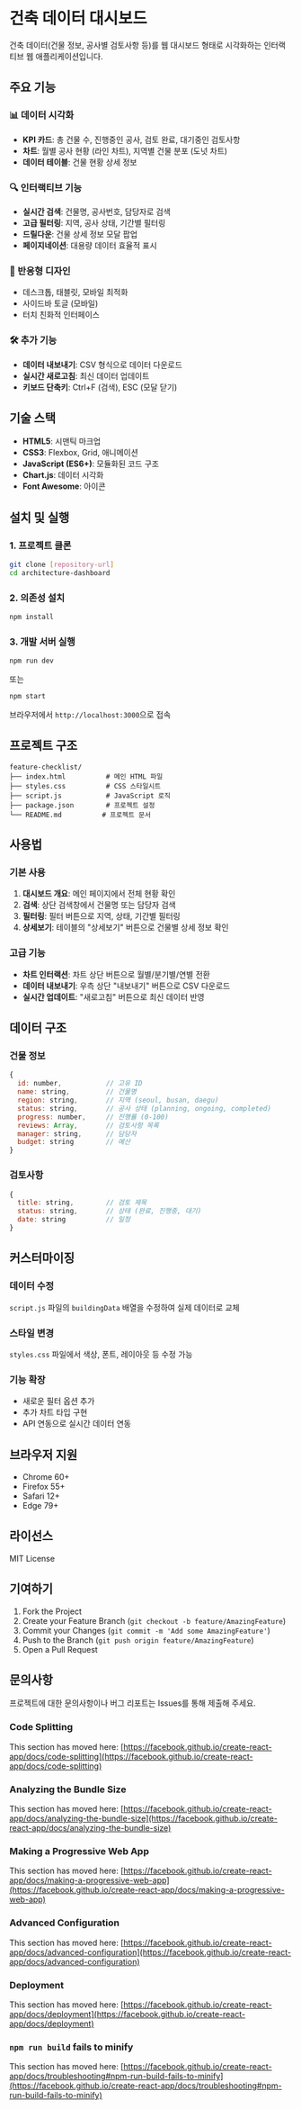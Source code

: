 # 건축 데이터 대시보드

건축 데이터(건물 정보, 공사별 검토사항 등)를 웹 대시보드 형태로 시각화하는 인터랙티브 웹 애플리케이션입니다.

## 주요 기능

### 📊 데이터 시각화
- **KPI 카드**: 총 건물 수, 진행중인 공사, 검토 완료, 대기중인 검토사항
- **차트**: 월별 공사 현황 (라인 차트), 지역별 건물 분포 (도넛 차트)
- **데이터 테이블**: 건물 현황 상세 정보

### 🔍 인터랙티브 기능
- **실시간 검색**: 건물명, 공사번호, 담당자로 검색
- **고급 필터링**: 지역, 공사 상태, 기간별 필터링
- **드릴다운**: 건물 상세 정보 모달 팝업
- **페이지네이션**: 대용량 데이터 효율적 표시

### 📱 반응형 디자인
- 데스크톱, 태블릿, 모바일 최적화
- 사이드바 토글 (모바일)
- 터치 친화적 인터페이스

### 🛠️ 추가 기능
- **데이터 내보내기**: CSV 형식으로 데이터 다운로드
- **실시간 새로고침**: 최신 데이터 업데이트
- **키보드 단축키**: Ctrl+F (검색), ESC (모달 닫기)

## 기술 스택

- **HTML5**: 시맨틱 마크업
- **CSS3**: Flexbox, Grid, 애니메이션
- **JavaScript (ES6+)**: 모듈화된 코드 구조
- **Chart.js**: 데이터 시각화
- **Font Awesome**: 아이콘

## 설치 및 실행

### 1. 프로젝트 클론
```bash
git clone [repository-url]
cd architecture-dashboard
```

### 2. 의존성 설치
```bash
npm install
```

### 3. 개발 서버 실행
```bash
npm run dev
```

또는

```bash
npm start
```

브라우저에서 `http://localhost:3000`으로 접속

## 프로젝트 구조

```
feature-checklist/
├── index.html          # 메인 HTML 파일
├── styles.css          # CSS 스타일시트
├── script.js           # JavaScript 로직
├── package.json        # 프로젝트 설정
└── README.md          # 프로젝트 문서
```

## 사용법

### 기본 사용
1. **대시보드 개요**: 메인 페이지에서 전체 현황 확인
2. **검색**: 상단 검색창에서 건물명 또는 담당자 검색
3. **필터링**: 필터 버튼으로 지역, 상태, 기간별 필터링
4. **상세보기**: 테이블의 "상세보기" 버튼으로 건물별 상세 정보 확인

### 고급 기능
- **차트 인터랙션**: 차트 상단 버튼으로 월별/분기별/연별 전환
- **데이터 내보내기**: 우측 상단 "내보내기" 버튼으로 CSV 다운로드
- **실시간 업데이트**: "새로고침" 버튼으로 최신 데이터 반영

## 데이터 구조

### 건물 정보
```javascript
{
  id: number,           // 고유 ID
  name: string,         // 건물명
  region: string,       // 지역 (seoul, busan, daegu)
  status: string,       // 공사 상태 (planning, ongoing, completed)
  progress: number,     // 진행률 (0-100)
  reviews: Array,       // 검토사항 목록
  manager: string,      // 담당자
  budget: string        // 예산
}
```

### 검토사항
```javascript
{
  title: string,        // 검토 제목
  status: string,       // 상태 (완료, 진행중, 대기)
  date: string          // 일정
}
```

## 커스터마이징

### 데이터 수정
`script.js` 파일의 `buildingData` 배열을 수정하여 실제 데이터로 교체

### 스타일 변경
`styles.css` 파일에서 색상, 폰트, 레이아웃 등 수정 가능

### 기능 확장
- 새로운 필터 옵션 추가
- 추가 차트 타입 구현
- API 연동으로 실시간 데이터 연동

## 브라우저 지원

- Chrome 60+
- Firefox 55+
- Safari 12+
- Edge 79+

## 라이선스

MIT License

## 기여하기

1. Fork the Project
2. Create your Feature Branch (`git checkout -b feature/AmazingFeature`)
3. Commit your Changes (`git commit -m 'Add some AmazingFeature'`)
4. Push to the Branch (`git push origin feature/AmazingFeature`)
5. Open a Pull Request

## 문의사항

프로젝트에 대한 문의사항이나 버그 리포트는 Issues를 통해 제출해 주세요.

### Code Splitting

This section has moved here: [https://facebook.github.io/create-react-app/docs/code-splitting](https://facebook.github.io/create-react-app/docs/code-splitting)

### Analyzing the Bundle Size

This section has moved here: [https://facebook.github.io/create-react-app/docs/analyzing-the-bundle-size](https://facebook.github.io/create-react-app/docs/analyzing-the-bundle-size)

### Making a Progressive Web App

This section has moved here: [https://facebook.github.io/create-react-app/docs/making-a-progressive-web-app](https://facebook.github.io/create-react-app/docs/making-a-progressive-web-app)

### Advanced Configuration

This section has moved here: [https://facebook.github.io/create-react-app/docs/advanced-configuration](https://facebook.github.io/create-react-app/docs/advanced-configuration)

### Deployment

This section has moved here: [https://facebook.github.io/create-react-app/docs/deployment](https://facebook.github.io/create-react-app/docs/deployment)

### `npm run build` fails to minify

This section has moved here: [https://facebook.github.io/create-react-app/docs/troubleshooting#npm-run-build-fails-to-minify](https://facebook.github.io/create-react-app/docs/troubleshooting#npm-run-build-fails-to-minify)
